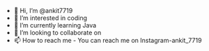 - 👋 Hi, I’m @ankit7719
- 👀 I’m interested in coding
- 🌱 I’m currently learning Java
- 💞️ I’m looking to collaborate on 
- 📫 How to reach me - You can reach me on Instagram-ankit_7719

<!---
ankit7719/ankit7719 is a ✨ special ✨ repository because its `README.md` (this file) appears on your GitHub profile.
You can click the Preview link to take a look at your changes.
--->
